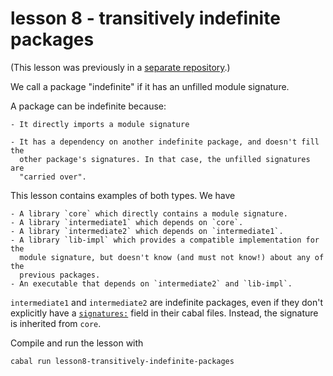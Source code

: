 # lesson 8 - transitively indefinite packages

(This lesson was previously in a [separate
repository](https://twitter.com/DiazCarrete/status/1379126087637143556).)

We call a package "indefinite" if it has an unfilled module signature. 

A package can be indefinite because: 

    - It directly imports a module signature

    - It has a dependency on another indefinite package, and doesn't fill the
      other package's signatures. In that case, the unfilled signatures are
      "carried over".

This lesson contains examples of both types. We have 

    - A library `core` which directly contains a module signature.
    - A library `intermediate1` which depends on `core`.
    - A library `intermediate2` which depends on `intermediate1`.
    - A library `lib-impl` which provides a compatible implementation for the
      module signature, but doesn't know (and must not know!) about any of the
      previous packages.
    - An executable that depends on `intermediate2` and `lib-impl`.

`intermediate1` and `intermediate2` are indefinite packages, even if they don't
explicitly have a
[`signatures:`](https://cabal.readthedocs.io/en/latest/cabal-package.html#pkg-field-library-signatures)
field in their cabal files. Instead, the signature is inherited from `core`.

Compile and run the lesson with

    cabal run lesson8-transitively-indefinite-packages


